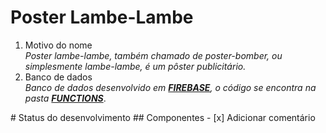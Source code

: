 <h1>Poster Lambe-Lambe</h1>
<ol>
  <li>Motivo do nome</br><i>Poster lambe-lambe, também chamado de poster-bomber, ou simplesmente lambe-lambe, é um pôster publicitário.</i></br></li>   <li>Banco de dados</br><i>Banco de dados desenvolvido em <b><a href="https://console.firebase.google.com/u/4/">FIREBASE</a></b>, o código se encontra na pasta <b><a href="https://github.com/Dms98Br/Poster-Lambe-lambe/tree/master/functions">FUNCTIONS</a></b></i>.</li>    
</ol>
# Status do desenvolvimento
## Componentes
- [x] Adicionar comentário 


